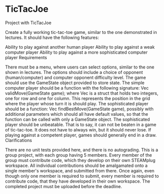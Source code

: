 # TicTacJoe
Project with TicTacJoe


Create a fully working tic-tac-toe game, similar to the one demonstrated in lectures. It should have the following features:

Ability to play against another human player
Ability to play against a weak computer player
Ability to play against a more sophisticated computer player
Requirements

There must be a menu, where users can select options, similar to the one shown in lectures. The options should include a choice of opponent (human/computer) and computer opponent difficulty level.
The game should use the GameState object provided to store state.
The simple computer player should be a function with the following signature: Vec validMove(GameState game); where Vec is a struct that holds two integers, one for row and one for column. This represents the position in the grid where the player whose turn it is should play.
The sophisticated player should be a function: Vec findBestMove(GameState game), possibly with additional parameters which should all have default values, so that the function can be called with only a GameState object.
The sophisticated player should be unbeatable. That is to say, it can not be beaten in a game of tic-tac-toe. It does not have to always win, but it should never lose. If playing against a competent player, games should generally end in a draw.
Clarifications

There are no unit tests provided here, and there is no autograding.
This is a group project, with each group having 5 members.
Every member of the group must contribute code, which they develop on their own STEAMplug workspace.
All individual contributions should be amalgamated onto a single member's workspace, and submitted from there. Once again, even though only one member is required to submit, every member is required to contribute code, that they have developed in their own workspace.
The completed project must be uploaded before the deadline.
